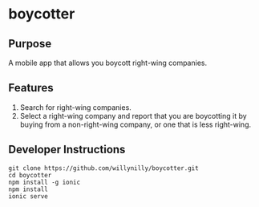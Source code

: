 # boycotter

## Purpose
A mobile app that allows you boycott right-wing companies.

## Features
1. Search for right-wing companies.
2. Select a right-wing company and report that you are boycotting it by buying from a non-right-wing company, 
or one that is less right-wing.

## Developer Instructions

```
git clone https://github.com/willynilly/boycotter.git
cd boycotter
npm install -g ionic
npm install
ionic serve
```
